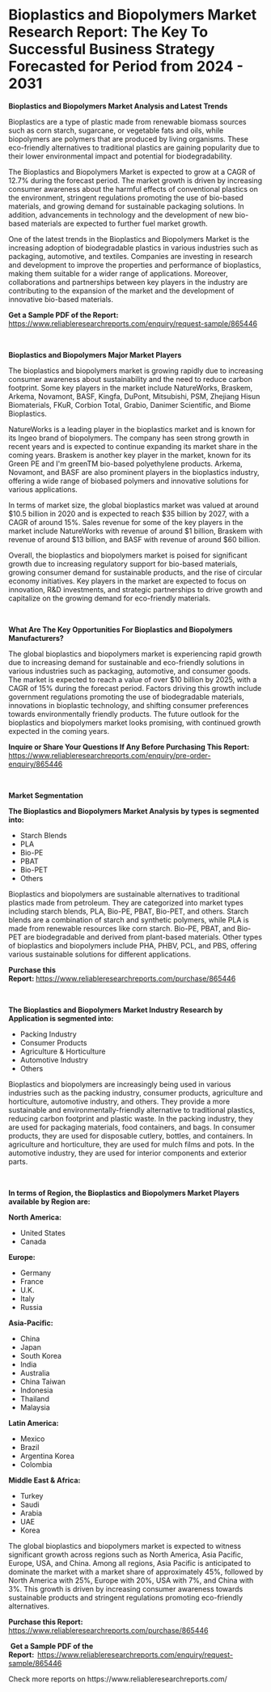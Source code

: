 <p><h1>Bioplastics and Biopolymers Market Research Report: The Key To Successful Business Strategy Forecasted for Period from 2024 - 2031</h1></p><p><strong>Bioplastics and Biopolymers Market Analysis and Latest Trends</strong></p>
<p><p>Bioplastics are a type of plastic made from renewable biomass sources such as corn starch, sugarcane, or vegetable fats and oils, while biopolymers are polymers that are produced by living organisms. These eco-friendly alternatives to traditional plastics are gaining popularity due to their lower environmental impact and potential for biodegradability.</p><p>The Bioplastics and Biopolymers Market is expected to grow at a CAGR of 12.7% during the forecast period. The market growth is driven by increasing consumer awareness about the harmful effects of conventional plastics on the environment, stringent regulations promoting the use of bio-based materials, and growing demand for sustainable packaging solutions. In addition, advancements in technology and the development of new bio-based materials are expected to further fuel market growth.</p><p>One of the latest trends in the Bioplastics and Biopolymers Market is the increasing adoption of biodegradable plastics in various industries such as packaging, automotive, and textiles. Companies are investing in research and development to improve the properties and performance of bioplastics, making them suitable for a wider range of applications. Moreover, collaborations and partnerships between key players in the industry are contributing to the expansion of the market and the development of innovative bio-based materials.</p></p>
<p><strong>Get a Sample PDF of the Report:&nbsp;</strong> <a href="https://www.reliableresearchreports.com/enquiry/request-sample/865446">https://www.reliableresearchreports.com/enquiry/request-sample/865446</a></p>
<p>&nbsp;</p>
<p><strong>Bioplastics and Biopolymers Major Market Players</strong></p>
<p><p>The bioplastics and biopolymers market is growing rapidly due to increasing consumer awareness about sustainability and the need to reduce carbon footprint. Some key players in the market include NatureWorks, Braskem, Arkema, Novamont, BASF, Kingfa, DuPont, Mitsubishi, PSM, Zhejiang Hisun Biomaterials, FKuR, Corbion Total, Grabio, Danimer Scientific, and Biome Bioplastics.</p><p>NatureWorks is a leading player in the bioplastics market and is known for its Ingeo brand of biopolymers. The company has seen strong growth in recent years and is expected to continue expanding its market share in the coming years. Braskem is another key player in the market, known for its Green PE and I'm greenTM bio-based polyethylene products. Arkema, Novamont, and BASF are also prominent players in the bioplastics industry, offering a wide range of biobased polymers and innovative solutions for various applications.</p><p>In terms of market size, the global bioplastics market was valued at around $10.5 billion in 2020 and is expected to reach $35 billion by 2027, with a CAGR of around 15%. Sales revenue for some of the key players in the market include NatureWorks with revenue of around $1 billion, Braskem with revenue of around $13 billion, and BASF with revenue of around $60 billion.</p><p>Overall, the bioplastics and biopolymers market is poised for significant growth due to increasing regulatory support for bio-based materials, growing consumer demand for sustainable products, and the rise of circular economy initiatives. Key players in the market are expected to focus on innovation, R&D investments, and strategic partnerships to drive growth and capitalize on the growing demand for eco-friendly materials.</p></p>
<p>&nbsp;</p>
<p><strong>What Are The Key Opportunities For Bioplastics and Biopolymers Manufacturers?</strong></p>
<p><p>The global bioplastics and biopolymers market is experiencing rapid growth due to increasing demand for sustainable and eco-friendly solutions in various industries such as packaging, automotive, and consumer goods. The market is expected to reach a value of over $10 billion by 2025, with a CAGR of 15% during the forecast period. Factors driving this growth include government regulations promoting the use of biodegradable materials, innovations in bioplastic technology, and shifting consumer preferences towards environmentally friendly products. The future outlook for the bioplastics and biopolymers market looks promising, with continued growth expected in the coming years.</p></p>
<p><strong>Inquire or Share Your Questions If Any Before Purchasing This Report:</strong> <a href="https://www.reliableresearchreports.com/enquiry/pre-order-enquiry/865446">https://www.reliableresearchreports.com/enquiry/pre-order-enquiry/865446</a></p>
<p>&nbsp;</p>
<p><strong>Market Segmentation</strong></p>
<p><strong>The Bioplastics and Biopolymers Market Analysis by types is segmented into:</strong></p>
<p><ul><li>Starch Blends</li><li>PLA</li><li>Bio-PE</li><li>PBAT</li><li>Bio-PET</li><li>Others</li></ul></p>
<p><p>Bioplastics and biopolymers are sustainable alternatives to traditional plastics made from petroleum. They are categorized into market types including starch blends, PLA, Bio-PE, PBAT, Bio-PET, and others. Starch blends are a combination of starch and synthetic polymers, while PLA is made from renewable resources like corn starch. Bio-PE, PBAT, and Bio-PET are biodegradable and derived from plant-based materials. Other types of bioplastics and biopolymers include PHA, PHBV, PCL, and PBS, offering various sustainable solutions for different applications.</p></p>
<p><strong>Purchase this Report:&nbsp;</strong><a href="https://www.reliableresearchreports.com/purchase/865446">https://www.reliableresearchreports.com/purchase/865446</a></p>
<p>&nbsp;</p>
<p><strong>The Bioplastics and Biopolymers Market Industry Research by Application is segmented into:</strong></p>
<p><ul><li>Packing Industry</li><li>Consumer Products</li><li>Agriculture & Horticulture</li><li>Automotive Industry</li><li>Others</li></ul></p>
<p><p>Bioplastics and biopolymers are increasingly being used in various industries such as the packing industry, consumer products, agriculture and horticulture, automotive industry, and others. They provide a more sustainable and environmentally-friendly alternative to traditional plastics, reducing carbon footprint and plastic waste. In the packing industry, they are used for packaging materials, food containers, and bags. In consumer products, they are used for disposable cutlery, bottles, and containers. In agriculture and horticulture, they are used for mulch films and pots. In the automotive industry, they are used for interior components and exterior parts.</p></p>
<p>&nbsp;</p>
<p><strong>In terms of Region, the Bioplastics and Biopolymers Market Players available by Region are:</strong></p>
<p>
    <p> <strong> North America: </strong>
        <ul>
            <li>United States</li>
            <li>Canada</li>
        </ul>
        </p> 
    <p> <strong> Europe: </strong>
        <ul>
            <li>Germany</li>
            <li>France</li>
            <li>U.K.</li>
            <li>Italy</li>
            <li>Russia</li>
        </ul>
        </p> 
    <p> <strong> Asia-Pacific: </strong>
        <ul>
            <li>China</li>
            <li>Japan</li>
            <li>South Korea</li>
            <li>India</li>
            <li>Australia</li>
            <li>China Taiwan</li>
            <li>Indonesia</li>
            <li>Thailand</li>
            <li>Malaysia</li>
        </ul>
        </p> 
    <p> <strong> Latin America: </strong>
        <ul>
            <li>Mexico</li>
            <li>Brazil</li>
            <li>Argentina Korea</li>
            <li>Colombia</li>
        </ul>
        </p> 
    <p> <strong> Middle East & Africa: </strong>
        <ul>
            <li>Turkey</li>
            <li>Saudi</li>
            <li>Arabia</li>
            <li>UAE</li>
            <li>Korea</li>
        </ul>
    </p>
    </p>
<p><p>The global bioplastics and biopolymers market is expected to witness significant growth across regions such as North America, Asia Pacific, Europe, USA, and China. Among all regions, Asia Pacific is anticipated to dominate the market with a market share of approximately 45%, followed by North America with 25%, Europe with 20%, USA with 7%, and China with 3%. This growth is driven by increasing consumer awareness towards sustainable products and stringent regulations promoting eco-friendly alternatives.</p></p>
<p><strong>Purchase this Report: </strong><a href="https://www.reliableresearchreports.com/purchase/865446">https://www.reliableresearchreports.com/purchase/865446</a></p>
<p>&nbsp;<strong>Get a Sample PDF of the Report:&nbsp;&nbsp;</strong><a href="https://www.reliableresearchreports.com/enquiry/request-sample/865446">https://www.reliableresearchreports.com/enquiry/request-sample/865446</a></p>
<p><strong></strong></p>
<p>Check more reports on https://www.reliableresearchreports.com/</p>